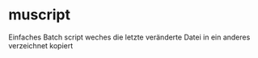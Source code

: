 # muscript
Einfaches Batch script weches die letzte veränderte Datei in ein anderes verzeichnet kopiert
